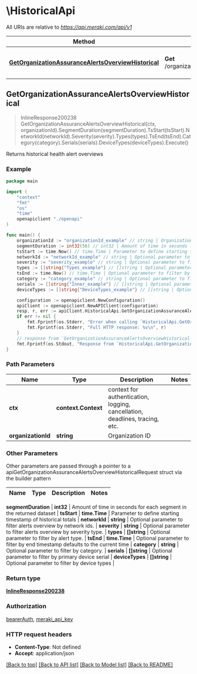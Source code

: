 # \HistoricalApi

All URIs are relative to *https://api.meraki.com/api/v1*

Method | HTTP request | Description
------------- | ------------- | -------------
[**GetOrganizationAssuranceAlertsOverviewHistorical**](HistoricalApi.md#GetOrganizationAssuranceAlertsOverviewHistorical) | **Get** /organizations/{organizationId}/assurance/alerts/overview/historical | Returns historical health alert overviews



## GetOrganizationAssuranceAlertsOverviewHistorical

> InlineResponse200238 GetOrganizationAssuranceAlertsOverviewHistorical(ctx, organizationId).SegmentDuration(segmentDuration).TsStart(tsStart).NetworkId(networkId).Severity(severity).Types(types).TsEnd(tsEnd).Category(category).Serials(serials).DeviceTypes(deviceTypes).Execute()

Returns historical health alert overviews



### Example

```go
package main

import (
    "context"
    "fmt"
    "os"
    "time"
    openapiclient "./openapi"
)

func main() {
    organizationId := "organizationId_example" // string | Organization ID
    segmentDuration := int32(56) // int32 | Amount of time in seconds for each segment in the returned dataset
    tsStart := time.Now() // time.Time | Parameter to define starting timestamp of historical totals
    networkId := "networkId_example" // string | Optional parameter to filter alerts overview by network ids. (optional)
    severity := "severity_example" // string | Optional parameter to filter alerts overview by severity type. (optional)
    types := []string{"Types_example"} // []string | Optional parameter to filter by alert type. (optional)
    tsEnd := time.Now() // time.Time | Optional parameter to filter by end timestamp defaults to the current time (optional)
    category := "category_example" // string | Optional parameter to filter by category. (optional)
    serials := []string{"Inner_example"} // []string | Optional parameter to filter by primary device serial (optional)
    deviceTypes := []string{"DeviceTypes_example"} // []string | Optional parameter to filter by device types (optional)

    configuration := openapiclient.NewConfiguration()
    apiClient := openapiclient.NewAPIClient(configuration)
    resp, r, err := apiClient.HistoricalApi.GetOrganizationAssuranceAlertsOverviewHistorical(context.Background(), organizationId).SegmentDuration(segmentDuration).TsStart(tsStart).NetworkId(networkId).Severity(severity).Types(types).TsEnd(tsEnd).Category(category).Serials(serials).DeviceTypes(deviceTypes).Execute()
    if err != nil {
        fmt.Fprintf(os.Stderr, "Error when calling `HistoricalApi.GetOrganizationAssuranceAlertsOverviewHistorical``: %v\n", err)
        fmt.Fprintf(os.Stderr, "Full HTTP response: %v\n", r)
    }
    // response from `GetOrganizationAssuranceAlertsOverviewHistorical`: InlineResponse200238
    fmt.Fprintf(os.Stdout, "Response from `HistoricalApi.GetOrganizationAssuranceAlertsOverviewHistorical`: %v\n", resp)
}
```

### Path Parameters


Name | Type | Description  | Notes
------------- | ------------- | ------------- | -------------
**ctx** | **context.Context** | context for authentication, logging, cancellation, deadlines, tracing, etc.
**organizationId** | **string** | Organization ID | 

### Other Parameters

Other parameters are passed through a pointer to a apiGetOrganizationAssuranceAlertsOverviewHistoricalRequest struct via the builder pattern


Name | Type | Description  | Notes
------------- | ------------- | ------------- | -------------

 **segmentDuration** | **int32** | Amount of time in seconds for each segment in the returned dataset | 
 **tsStart** | **time.Time** | Parameter to define starting timestamp of historical totals | 
 **networkId** | **string** | Optional parameter to filter alerts overview by network ids. | 
 **severity** | **string** | Optional parameter to filter alerts overview by severity type. | 
 **types** | **[]string** | Optional parameter to filter by alert type. | 
 **tsEnd** | **time.Time** | Optional parameter to filter by end timestamp defaults to the current time | 
 **category** | **string** | Optional parameter to filter by category. | 
 **serials** | **[]string** | Optional parameter to filter by primary device serial | 
 **deviceTypes** | **[]string** | Optional parameter to filter by device types | 

### Return type

[**InlineResponse200238**](InlineResponse200238.md)

### Authorization

[bearerAuth](../README.md#bearerAuth), [meraki_api_key](../README.md#meraki_api_key)

### HTTP request headers

- **Content-Type**: Not defined
- **Accept**: application/json

[[Back to top]](#) [[Back to API list]](../README.md#documentation-for-api-endpoints)
[[Back to Model list]](../README.md#documentation-for-models)
[[Back to README]](../README.md)

